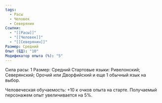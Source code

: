 ```yaml
---
tags:
  - Расы
  - Человек
  - Северянин
Ссылки:
  - "[[Расы]]"
  - "[[Человек]]"
  - "[[Северянин]]"
Размер: Средний
Опыт (ЕД): "10"
Модификатор опыта (%): "5"
---
```

Сила расы: 1
Размер: Средний
Стартовые языки: Ривелонский; Северянский; Орочий или Дворфийский и еще 1 обычный язык на выбор.

Человеческая обучаемость:
+10 к очков опыта на старте.
Получаемый персонажем опыт увеличивается на 5%.



